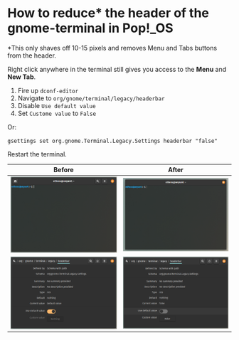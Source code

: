 # How to reduce* the header of the gnome-terminal in Pop!_OS

\*This only shaves off 10-15 pixels and removes Menu and Tabs buttons from the header. 

Right click anywhere in the terminal still gives you access to the **Menu** and **New Tab**.

1. Fire up ```dconf-editor```
2. Navigate to ```org/gnome/terminal/legacy/headerbar```
3. Disable ```Use default value```
4. Set ```Custome value``` to ```False```

Or:
~~~
gsettings set org.gnome.Terminal.Legacy.Settings headerbar "false"
~~~

Restart the terminal.

|Before|After|
|----|----|
|![Edit headerbar](../assets/term01.png)|![Terminal After](../assets/term02.png)|
|![Edit headerbar](../assets/dconf01.png)|![Terminal After](../assets/dconf02.png)|


